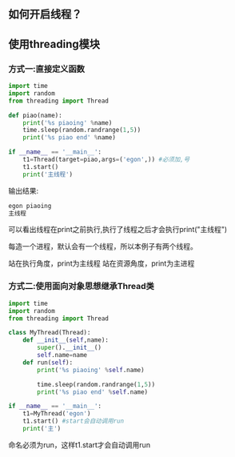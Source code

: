 ## 如何开启线程？

## 使用threading模块

### 方式一:直接定义函数

```python
import time
import random
from threading import Thread

def piao(name):
    print('%s piaoing' %name)
    time.sleep(random.randrange(1,5))
    print('%s piao end' %name)

if __name__ == '__main__':
    t1=Thread(target=piao,args=('egon',)) #必须加,号
    t1.start()
    print('主线程')
```

输出结果:

```python
egon piaoing
主线程
```
可以看出线程在print之前执行,执行了线程之后才会执行print("主线程")

每造一个进程，默认会有一个线程，所以本例子有两个线程。

站在执行角度，print为主线程
站在资源角度，print为主进程


### 方式二:使用面向对象思想继承Thread类

```python
import time
import random
from threading import Thread

class MyThread(Thread):
    def __init__(self,name):
        super().__init__()
        self.name=name
    def run(self):
        print('%s piaoing' %self.name)

        time.sleep(random.randrange(1,5))
        print('%s piao end' %self.name)

if __name__ == '__main__':
    t1=MyThread('egon')
    t1.start() #start会自动调用run
    print('主')
```

命名必须为run，这样t1.start才会自动调用run
